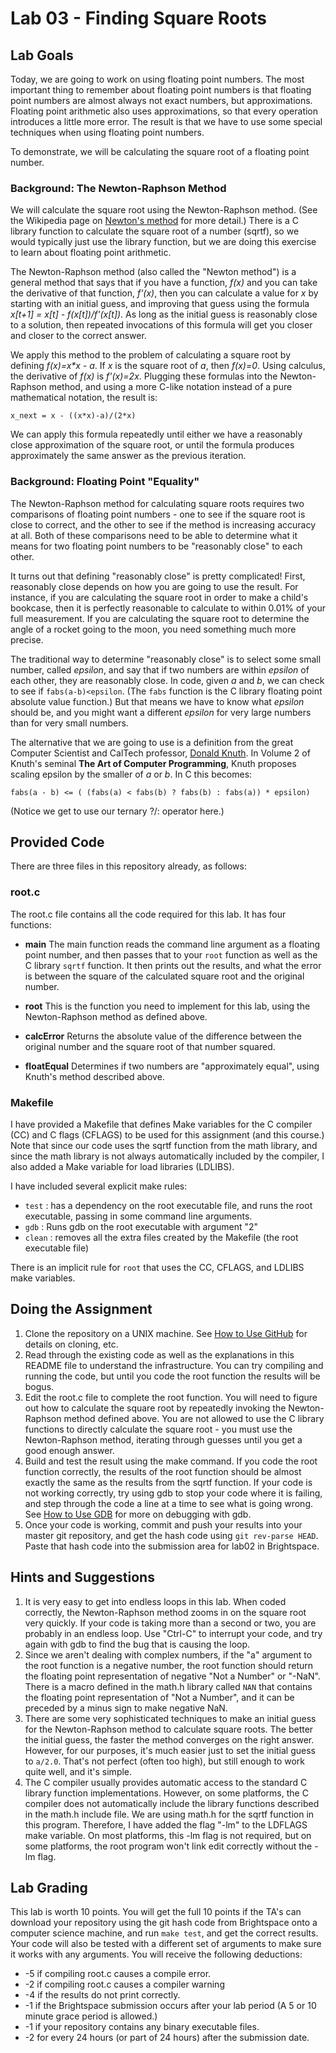 # Lab 03 - Finding Square Roots

## Lab Goals

Today, we are going to work on using floating point numbers. The most important thing to remember about floating point numbers is that floating point numbers are almost always not exact numbers, but approximations. Floating point arithmetic also uses approximations, so that every operation introduces a little more error. The result is that we have to use some special techniques when using floating point numbers.

To demonstrate, we will be calculating the square root of a floating point number.

### Background: The Newton-Raphson Method

 We will calculate the square root using the Newton-Raphson method. (See the Wikipedia page on [Newton's method](https://en.wikipedia.org/wiki/Newton%27s_method) for more detail.) There is a C library function to calculate the square root of a number (sqrtf), so we would typically just use the library function, but we are doing this exercise to learn about floating point arithmetic.

The Newton-Raphson method (also called the "Newton method") is a general method that says that if you have a function, *f(x)* and you can take the derivative of that function, *f'(x)*, then you can calculate a value for *x* by starting with an initial guess, and improving that guess using the formula *x[t+1] = x[t] - f(x[t])/f'(x[t])*. As long as the initial guess is reasonably close to a solution, then repeated invocations of this formula will get you closer and closer to the correct answer.

We apply this method to the problem of calculating a square root by defining *f(x)=x\*x - a*. If *x* is the square root of *a*, then *f(x)=0*. Using calculus, the derivative of *f(x)* is *f'(x)=2x*. Plugging these formulas into the Newton-Raphson method, and using a more C-like notation instead of a pure mathematical notation, the result is:

`x_next = x - ((x*x)-a)/(2*x)`

We can apply this formula repeatedly until either we have a reasonably close approximation of the square root, or until the formula produces approximately the same answer as the previous iteration.

### Background: Floating Point "Equality"

The Newton-Raphson method for calculating square roots requires two comparisons of floating point numbers - one to see if the square root is close to correct, and the other to see if the method is increasing accuracy at all. Both of these comparisons need to be able to determine what it means for two floating point numbers to be "reasonably close" to each other.

It turns out that defining "reasonably close" is pretty complicated! First, reasonably close depends on how you are going to use the result. For instance, if you are calculating the square root in order to make a child's bookcase, then it is perfectly reasonable to calculate to within 0.01% of your full measurement. If you are calculating the square root to determine the angle of a rocket going to the moon, you need something much more precise.

The traditional way to determine "reasonably close" is to select some small number, called *epsilon*, and say that if two numbers are within *epsilon* of each other, they are reasonably close. In code, given *a* and *b*, we can check to see if `fabs(a-b)<epsilon`. (The `fabs` function is the C library floating point absolute value function.) But that means we have to know what *epsilon* should be, and you might want a different *epsilon* for very large numbers than for very small numbers.

The alternative that we are going to use is a definition from the great Computer Scientist and CalTech professor, [Donald Knuth](https://en.wikipedia.org/wiki/Donald_Knuth). In Volume 2 of Knuth's seminal **The Art of Computer Programming**, Knuth proposes scaling epsilon by the smaller of *a* or *b*. In C this becomes:

`fabs(a - b) <= ( (fabs(a) < fabs(b) ? fabs(b) : fabs(a)) * epsilon)`

(Notice we get to use our ternary ?/: operator here.)

## Provided Code

There are three files in this repository already, as follows:

### root.c

The root.c file contains all the code required for this lab. It has four functions:

- **main** The main function reads the command line argument as a floating point number, and then passes that to your `root` function as well as the C library `sqrtf` function. It then prints out the results, and what the error is between the square of the calculated square root and the original number.

- **root** This is the function you need to implement for this lab, using the Newton-Raphson method as defined above.

- **calcError** Returns the absolute value of the difference between the original number and the square root of that number squared.

- **floatEqual** Determines if two numbers are "approximately equal", using Knuth's method described above.

### Makefile

I have provided a Makefile that defines Make variables for the C compiler (CC) and C flags (CFLAGS) to be used for this assignment (and this course.) Note that since our code uses the sqrtf function from the math library, and since the math library is not always automatically included by the compiler, I also added a Make variable for load libraries (LDLIBS).

I have included several explicit make rules:

- `test` : has a dependency on the root executable file, and runs the root executable, passing in some command line arguments.
- `gdb` : Runs gdb on the root executable with argument "2"
- `clean` : removes all the extra files created by the Makefile (the root executable file)

There is an implicit rule for `root` that uses the CC, CFLAGS, and LDLIBS make variables.

## Doing the Assignment

1. Clone the repository on a UNIX machine. See [How to Use GitHub](https://www.cs.binghamton.edu/~tbartens/HowTo/Using_GitHub) for details on cloning, etc.
2. Read through the existing code as well as the explanations in this README file to understand the infrastructure. You can try compiling and running the code, but until you code the root function the results will be bogus.
3. Edit the root.c file to complete the root function. You will need to figure out how to calculate the square root by repeatedly invoking the Newton-Raphson method defined above. You are not allowed to use the C library functions to directly calculate the square root - you must use the Newton-Raphson method, iterating through guesses until you get a good enough answer.
4. Build and test the result using the make command. If you code the root function correctly, the results of the root function should be almost exactly the same as the results from the sqrtf function. If your code is not working correctly, try using gdb to stop your code where it is failing, and step through the code a line at a time to see what is going wrong. See [How to Use GDB](http://www.cs.binghamton.edu/~tbartens/HowTo/Using_gdb) for more on debugging with gdb.
5. Once your code is working, commit and push your results into your master git repository, and get the hash code using `git rev-parse HEAD`. Paste that hash code into the submission area for lab02 in Brightspace.

## Hints and Suggestions

1. It is very easy to get into endless loops in this lab. When coded correctly, the Newton-Raphson method zooms in on the square root very quickly. If your code is taking more than a second or two, you are probably in an endless loop. Use "Ctrl-C" to interrupt your code, and try again with gdb to find the bug that is causing the loop.
2. Since we aren't dealing with complex numbers, if the "a" argument to the root function is a negative number, the root function should return the floating point representation of negative "Not a Number" or "-NaN". There is a macro defined in the math.h library called `NAN` that contains the floating point representation of "Not a Number", and it can be preceded by a minus sign to make negative NaN.
3. There are some very sophisticated techniques to make an initial guess for the Newton-Raphson method to calculate square roots. The better the initial guess, the faster the method converges on the right answer. However, for our purposes, it's much easier just to set the initial guess to `a/2.0`. That's not perfect (often too high), but still enough to work quite well, and it's simple.
4. The C compiler usually provides automatic access to the standard C library function implementations. However, on some platforms, the C compiler does not automatically include the library functions described in the math.h include file. We are using math.h for the sqrtf function in this program. Therefore, I have added the flag "-lm" to the LDFLAGS make variable. On most platforms, this -lm flag is not required, but on some platforms, the root program won't link edit correctly without the -lm flag.

## Lab Grading

This lab is worth 10 points. You will get the full 10 points if the TA's can download your repository using the git hash code from Brightspace onto a computer science machine, and run `make test`, and get the correct results. Your code will also be tested with a different set of arguments to make sure it works with any arguments. You will receive the following deductions:

- -5 if compiling root.c causes a compile error.
- -2 if compiling root.c causes a compiler warning
- -4 if the results do not print correctly.
- -1 if the Brightspace submission occurs after your lab period (A 5 or 10 minute grace period is allowed.)
- -1 if your repository contains any binary executable files.
- -2 for every 24 hours (or part of 24 hours) after the submission date.
